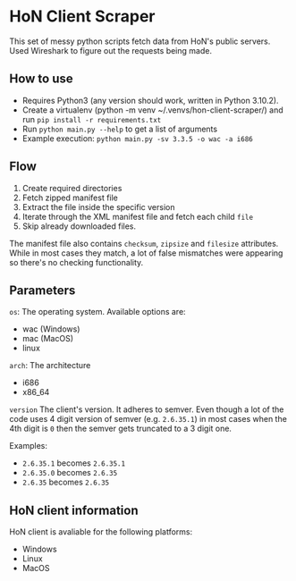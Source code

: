 # HoN Client Scraper

This set of messy python scripts fetch data from HoN's public servers.
Used Wireshark to figure out the requests being made.

## How to use

- Requires Python3 (any version should work, written in Python 3.10.2).
- Create a virtualenv (python -m venv ~/.venvs/hon-client-scraper/) and run `pip install -r requirements.txt`
- Run `python main.py --help` to  get a list of arguments
- Example execution: `python main.py -sv 3.3.5 -o wac -a i686`

## Flow

1. Create required directories
2. Fetch zipped manifest file
3. Extract the file inside the specific version
4. Iterate through the XML manifest file and fetch each child `file`
5. Skip already downloaded files.

The manifest file also contains `checksum`, `zipsize` and `filesize` attributes. While in most cases they match, a lot of false mismatches were appearing so there's no checking functionality.

## Parameters

`os`: The operating system. Available options are:

- wac (Windows)
- mac (MacOS)
- linux

`arch`: The architecture

- i686
- x86_64

`version` The client's version. It adheres to semver. Even though a lot of the code uses 4 digit version of semver (e.g. `2.6.35.1`) in most cases when the 4th digit is `0` then the semver gets truncated to a 3 digit one.

Examples:

- `2.6.35.1` becomes `2.6.35.1`
- `2.6.35.0` becomes `2.6.35`
- `2.6.35` becomes `2.6.35`

## HoN client information

HoN client is avaliable for the following platforms:

- Windows
- Linux
- MacOS
